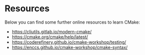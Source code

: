 # Resources

Below you can find some further online resources to learn CMake:

- <https://cliutils.gitlab.io/modern-cmake/>
- <https://cmake.org/cmake/help/latest/>
- <https://coderefinery.github.io/cmake-workshop/testing/>
- <https://enccs.github.io/cmake-workshop/cmake-syntax/>
